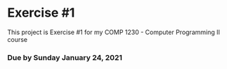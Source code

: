 <h1>Exercise #1</h1>

This project is Exercise #1 for my COMP 1230 - Computer Programming II course

<h3>Due by Sunday January 24, 2021</h3>
